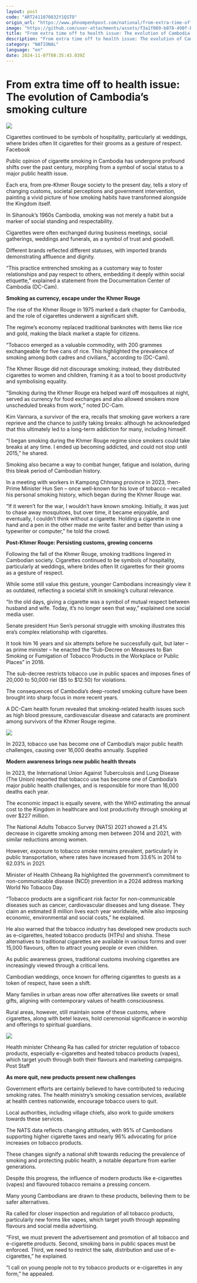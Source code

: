 ```yaml
---
layout: post
code: "ART2411070832Y1QSTO"
origin_url: "https://www.phnompenhpost.com/national/from-extra-time-off-to-health-issue-the-evolution-of-cambodia-s-smoking-culture"
image: "https://github.com/user-attachments/assets/f3a1f089-b078-490f-bf67-bf1c2c200167"
title: "From extra time off to health issue: The evolution of Cambodia’s smoking culture"
description: "​​From extra time off to health issue: The evolution of Cambodia’s smoking culture​"
category: "NATIONAL"
language: "en"
date: 2024-11-07T08:35:43.039Z
---
```


# From extra time off to health issue: The evolution of Cambodia’s smoking culture

![](https://github.com/user-attachments/assets/a5fd0629-64e7-447b-b4bf-bb1f626a59bd)

Cigarettes continued to be symbols of hospitality, particularly at weddings, where brides often lit cigarettes for their grooms as a gesture of respect. Facebook

Public opinion of cigarette smoking in Cambodia has undergone profound shifts over the past century, morphing from a symbol of social status to a major public health issue. 

Each era, from pre-Khmer Rouge society to the present day, tells a story of changing customs, societal perceptions and government intervention, painting a vivid picture of how smoking habits have transformed alongside the Kingdom itself.

In Sihanouk’s 1960s Cambodia, smoking was not merely a habit but a marker of social standing and respectability. 

Cigarettes were often exchanged during business meetings, social gatherings, weddings and funerals, as a symbol of trust and goodwill. 

Different brands reflected different statuses, with imported brands demonstrating affluence and dignity. 

“This practice entrenched smoking as a customary way to foster relationships and pay respect to others, embedding it deeply within social etiquette,” explained a statement from the Documentation Center of Cambodia (DC-Cam).

**Smoking as currency, escape under the Khmer Rouge**

The rise of the Khmer Rouge in 1975 marked a dark chapter for Cambodia, and the role of cigarettes underwent a significant shift.

The regime’s economy replaced traditional banknotes with items like rice and gold, making the black market a staple for citizens. 

“Tobacco emerged as a valuable commodity, with 200 grammes exchangeable for five cans of rice. This highlighted the prevalence of smoking among both cadres and civilians,” according to (DC-Cam).

The Khmer Rouge did not discourage smoking; instead, they distributed cigarettes to women and children, framing it as a tool to boost productivity and symbolising equality.

“Smoking during the Khmer Rouge era helped ward off mosquitoes at night, served as currency for food exchanges and also allowed smokers more unscheduled breaks from work,” noted DC-Cam.

Kim Vannara, a survivor of the era, recalls that smoking gave workers a rare reprieve and the chance to justify taking breaks: although he acknowledged that this ultimately led to a long-term addiction for many, including himself.

“I began smoking during the Khmer Rouge regime since smokers could take breaks at any time. I ended up becoming addicted, and could not stop until 2015,” he shared.

Smoking also became a way to combat hunger, fatigue and isolation, during this bleak period of Cambodian history.

In a meeting with workers in Kampong Chhnang province in 2023, then-Prime Minister Hun Sen – once well-known for his love of tobacco – recalled his personal smoking history, which began during the Khmer Rouge war. 

“If it weren’t for the war, I wouldn’t have known smoking. Initially, it was just to chase away mosquitoes, but over time, it became enjoyable, and eventually, I couldn’t think without a cigarette. Holding a cigarette in one hand and a pen in the other made me write faster and better than using a typewriter or computer,” he told the crowd.

**Post-Khmer Rouge: Persisting customs, growing concerns**

Following the fall of the Khmer Rouge, smoking traditions lingered in Cambodian society. Cigarettes continued to be symbols of hospitality, particularly at weddings, where brides often lit cigarettes for their grooms as a gesture of respect. 

While some still value this gesture, younger Cambodians increasingly view it as outdated, reflecting a societal shift in smoking’s cultural relevance. 

“In the old days, giving a cigarette was a symbol of mutual respect between husband and wife. Today, it’s no longer seen that way,” explained one social media user.

Senate president Hun Sen’s personal struggle with smoking illustrates this era’s complex relationship with cigarettes. 

It took him 16 years and six attempts before he successfully quit, but later – as prime minister – he enacted the “Sub-Decree on Measures to Ban Smoking or Fumigation of Tobacco Products in the Workplace or Public Places” in 2016. 

The sub-decree restricts tobacco use in public spaces and imposes fines of 20,000 to 50,000 riel ($5 to $12.50) for violations.

The consequences of Cambodia’s deep-rooted smoking culture have been brought into sharp focus in more recent years. 

A DC-Cam health forum revealed that smoking-related health issues such as high blood pressure, cardiovascular disease and cataracts are prominent among survivors of the Khmer Rouge regime.

![](https://github.com/user-attachments/assets/1a47b70b-c8f0-4546-9428-f3933aec59f5)

In 2023, tobacco use has become one of Cambodia’s major public health challenges, causing over 16,000 deaths annually. Supplied

**Modern awareness brings new public health threats** 

In 2023, the International Union Against Tuberculosis and Lung Disease (The Union) reported that tobacco use has become one of Cambodia’s major public health challenges, and is responsible for more than 16,000 deaths each year.

The economic impact is equally severe, with the WHO estimating the annual cost to the Kingdom in healthcare and lost productivity through smoking at over $227 million.

The National Adults Tobacco Survey (NATS) 2021 showed a 21.4% decrease in cigarette smoking among men between 2014 and 2021, with similar reductions among women. 

However, exposure to tobacco smoke remains prevalent, particularly in public transportation, where rates have increased from 33.6% in 2014 to 62.03% in 2021.

Minister of Health Chheang Ra highlighted the government’s commitment to non-communicable disease (NCD) prevention in a 2024 address marking World No Tobacco Day. 

“Tobacco products are a significant risk factor for non-communicable diseases such as cancer, cardiovascular diseases and lung disease. They claim an estimated 8 million lives each year worldwide, while also imposing economic, environmental and social costs,” he explained.

He also warned that the tobacco industry has developed new products such as e-cigarettes, heated tobacco products (HTPs) and shisha. These alternatives to traditional cigarettes are available in various forms and over 15,000 flavours, often to attract young people or even children.

As public awareness grows, traditional customs involving cigarettes are increasingly viewed through a critical lens. 

Cambodian weddings, once known for offering cigarettes to guests as a token of respect, have seen a shift. 

Many families in urban areas now offer alternatives like sweets or small gifts, aligning with contemporary values of health consciousness.

Rural areas, however, still maintain some of these customs, where cigarettes, along with betel leaves, hold ceremonial significance in worship and offerings to spiritual guardians.

![](https://github.com/user-attachments/assets/a062c9c9-880c-485e-a365-92ff174dd742)

Health minister Chheang Ra has called for stricter regulation of tobacco products, especially e-cigarettes and heated tobacco products (vapes), which target youth through both their flavours and marketing campaigns. Post Staff

**As more quit, new products present new challenges**

Government efforts are certainly believed to have contributed to reducing smoking rates. The health ministry’s smoking cessation services, available at health centres nationwide, encourage tobacco users to quit. 

Local authorities, including village chiefs, also work to guide smokers towards these services.

The NATS data reflects changing attitudes, with 95% of Cambodians supporting higher cigarette taxes and nearly 96% advocating for price increases on tobacco products. 

These changes signify a national shift towards reducing the prevalence of smoking and protecting public health, a notable departure from earlier generations.

Despite this progress, the influence of modern products like e-cigarettes (vapes) and flavoured tobacco remains a pressing concern. 

Many young Cambodians are drawn to these products, believing them to be safer alternatives. 

Ra called for closer inspection and regulation of all tobacco products, particularly new forms like vapes, which target youth through appealing flavours and social media advertising.

“First, we must prevent the advertisement and promotion of all tobacco and e-cigarette products. Second, smoking bans in public spaces must be enforced. Third, we need to restrict the sale, distribution and use of e-cigarettes,” he explained.

“I call on young people not to try tobacco products or e-cigarettes in any form,” he appealed.